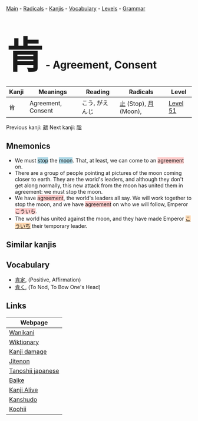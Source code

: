 <style> bigfont {font-size: 100px}</style>
[Main](../index.md) -
[Radicals](../radicals.md) -
[Kanjis](../kanjis.md) -
[Vocabulary](../vocabulary.md) -
[Levels](../levels.md) -
[Grammar](../grammar.md)
# <bigfont> 肯</bigfont> - Agreement, Consent 

| Kanji | Meanings | Reading | Radicals | Level |
| --- | --- | --- | --- | --- |
| 肯 | Agreement, Consent | こう, がえんじ | [止](../radicals/止.md) (Stop), [月](../radicals/月.md) (Moon),  | [Level 51](../levels/wk_level51.md) |

Previous kanji: [耕](耕.md) Next kanji: [脂](脂.md) 

## Mnemonics
 * We must <span style="background-color:#ADD8E6"> stop</span> the <span style="background-color:#ADD8E6"> moon</span>. That, at least, we can come to an <span style="background-color:#ffcccb"> agreement</span> on.
* There are a group of people pointing at pictures of the moon coming closer to earth. They are the world's leaders, and although they don't get along normally, this new attack from the moon has united them in agreement: we must stop the moon.
* We have <span style="background-color:#ffcccb"> agreement</span>, the world's leaders all say. We will work together to stop the moon, and we have <span style="background-color:#ffcccb"> agreement</span> on who we will follow, Emperor <span style="background-color:#ffcccb"> こういち</span>.
* The world has united against the moon, and they have made Emperor <span style="background-color:#fed8b1"> [こういち](https://jisho.org/search/こういち)</span> their temporary leader.


## Similar kanjis
 


## Vocabulary
 * [肯定](../vocabulary/肯.md), (Positive, Affirmation)
* [肯く](../vocabulary/肯.md), (To Nod, To Bow One's Head)



## Links 

| Webpage |
| --- |
| [Wanikani          ](https://www.wanikani.com/kanji/肯) |
| [Wiktionary        ](https://en.wiktionary.org/wiki/肯) |
| [Kanji damage      ](http://www.kanjidamage.com/kanji/search?utf8=✓&q=肯) |
| [Jitenon           ](https://jitenon.com/kanji/肯) |
| [Tanoshii japanese ](https://www.tanoshiijapanese.com/dictionary/kanji.cfm?k=肯) |
| [Baike             ](https://baike.baidu.com/item/肯) |
| [Kanji Alive       ](https://app.kanjialive.com/肯) |
| [Kanshudo          ](https://www.kanshudo.com/searchmn?q=肯) |
| [Koohii            ](https://kanji.koohii.com/study/kanji/肯) |
